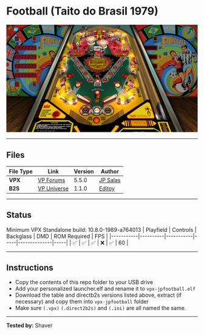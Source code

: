 # Football (Taito do Brasil 1979)

![Table Preview](../../images/vpx-jps-football-preview.jpg)

---

## Files
| File Type | Link | Version | Author | 
|-----------|--------|----------|--------------|
| **VPX** | [VP Forums](https://www.vpforums.org/index.php?app=downloads&showfile=13951#) | 5.5.0 | [JP Salas](https://www.vpforums.org/index.php?showuser=277) |
| **B2S** | [VP Universe](https://www.vpforums.org/index.php?app=downloads&showfile=13961) | 1.1.0 | [Editoy](https://www.vpforums.org/index.php?showuser=80626/) |

---

## Status 
Minimum VPX Standalone build: 10.8.0-1989-a764013
| Playfield | Controls | Backglass | DMD | ROM Required | FPS | 
|-----------|----------|-----------|-----|--------------|-----|
| :white_check_mark: | :white_check_mark: | :white_check_mark: | :x: | :white_check_mark: | 60 |

---

## Instructions

- Copy the contents of this repo folder to your USB drive
- Add your personalized launcher.elf and rename it to `vpx-jpfootball.elf`
- Download the table and directb2s versions listed above, extract (if necessary) and copy them into `vpx-jpfootball` folder
- Make sure `(.vpx)` `(.direct2b2s)` and `(.ini)` are all named the same.

---

**Tested by:** Shaver
